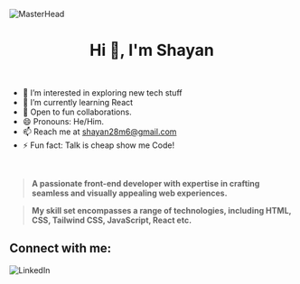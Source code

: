 ![MasterHead](header.gif)
<br>
<h1 align="center">Hi 👋, I'm Shayan</h1>
<br>


- 👀 I’m interested in exploring new tech stuff
- 🌱 I’m currently learning React
- 💞️ Open to fun collaborations.
- 😄 Pronouns: He/Him.
- 📫 Reach me at [shayan28m6@gmail.com](mailto:shayan28m6@gmail.com)</a>
- ⚡ Fun fact: Talk is cheap show me Code!

<br>

> **A passionate front-end developer with expertise in crafting seamless and visually appealing web experiences.**

> **My skill set encompasses a range of technologies, including HTML, CSS, Tailwind CSS, JavaScript, React etc.**

## Connect with me:
![LinkedIn](https://thumbor.forbes.com/thumbor/fit-in/600x300/https://www.forbes.com/advisor/wp-content/upload/2022/02/Linkedin-Logo.png)





<br><br>
